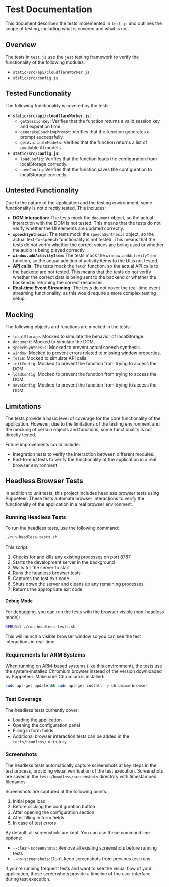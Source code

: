 # Test Documentation

This document describes the tests implemented in `test.js` and outlines the scope of testing, including what is covered and what is not.

## Overview

The tests in `test.js` use the `jest` testing framework to verify the functionality of the following modules:

-   `static/src/api/cloudflareWorker.js`
-   `static/src/config.js`

## Tested Functionality

The following functionality is covered by the tests:

-   **`static/src/api/cloudflareWorker.js`:**
    -   `getSessionKey`: Verifies that the function returns a valid session key and expiration time.
    -   `generateCoachingPrompt`: Verifies that the function generates a prompt successfully.
    -   `getAvailableModels`: Verifies that the function returns a list of available AI models.
-   **`static/src/config.js`:**
    -   `loadConfig`: Verifies that the function loads the configuration from localStorage correctly.
    -   `saveConfig`: Verifies that the function saves the configuration to localStorage correctly.

## Untested Functionality

Due to the nature of the application and the testing environment, some functionality is not directly tested. This includes:

-   **DOM Interaction:** The tests mock the `document` object, so the actual interaction with the DOM is not tested. This means that the tests do not verify whether the UI elements are updated correctly.
-   **`speechSynthesis`:** The tests mock the `speechSynthesis` object, so the actual text-to-speech functionality is not tested. This means that the tests do not verify whether the correct voices are being used or whether the audio is being played correctly.
-   **`window.addActivityItem`:** The tests mock the `window.addActivityItem` function, so the actual addition of activity items to the UI is not tested.
-   **API calls:** The tests mock the `fetch` function, so the actual API calls to the backend are not tested. This means that the tests do not verify whether the correct data is being sent to the backend or whether the backend is returning the correct responses.
-   **Real-time Event Streaming:** The tests do not cover the real-time event streaming functionality, as this would require a more complex testing setup.

## Mocking

The following objects and functions are mocked in the tests:

-   `localStorage`: Mocked to simulate the behavior of localStorage.
-   `document`: Mocked to simulate the DOM.
-   `speechSynthesis`: Mocked to prevent actual speech synthesis.
-   `window`: Mocked to prevent errors related to missing window properties.
-   `fetch`: Mocked to simulate API calls.
-   `initConfig`: Mocked to prevent the function from trying to access the DOM.
-   `loadConfig`: Mocked to prevent the function from trying to access the DOM.
-   `saveConfig`: Mocked to prevent the function from trying to access the DOM.

## Limitations

The tests provide a basic level of coverage for the core functionality of the application. However, due to the limitations of the testing environment and the mocking of certain objects and functions, some functionality is not directly tested.

Future improvements could include:

-   Integration tests to verify the interaction between different modules.
-   End-to-end tests to verify the functionality of the application in a real browser environment.

## Headless Browser Tests

In addition to unit tests, this project includes headless browser tests using Puppeteer. These tests automate browser interactions to verify the functionality of the application in a real browser environment.

### Running Headless Tests

To run the headless tests, use the following command:

```bash
./run-headless-tests.sh
```

This script:
1. Checks for and kills any existing processes on port 8787
2. Starts the development server in the background
3. Waits for the server to start
4. Runs the headless browser tests
5. Captures the test exit code
6. Shuts down the server and cleans up any remaining processes
7. Returns the appropriate exit code

#### Debug Mode

For debugging, you can run the tests with the browser visible (non-headless mode):

```bash
DEBUG=1 ./run-headless-tests.sh
```

This will launch a visible browser window so you can see the test interactions in real-time.

### Requirements for ARM Systems

When running on ARM-based systems (like this environment), the tests use the system-installed Chromium browser instead of the version downloaded by Puppeteer. Make sure Chromium is installed:

```bash
sudo apt-get update && sudo apt-get install -y chromium-browser
```

### Test Coverage

The headless tests currently cover:
- Loading the application
- Opening the configuration panel
- Filling in form fields
- Additional browser interaction tests can be added in the `tests/headless/` directory

### Screenshots

The headless tests automatically capture screenshots at key steps in the test process, providing visual verification of the test execution. Screenshots are saved in the `tests/headless/screenshots` directory with timestamped filenames.

Screenshots are captured at the following points:
1. Initial page load
2. Before clicking the configuration button
3. After opening the configuration section
4. After filling in form fields
5. In case of test errors

By default, all screenshots are kept. You can use these command line options:
- `--clean-screenshots`: Remove all existing screenshots before running tests
- `--no-screenshots`: Don't keep screenshots from previous test runs

If you're running frequent tests and want to see the visual flow of your application, these screenshots provide a timeline of the user interface during test execution.